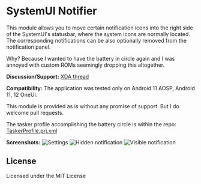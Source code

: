 **SystemUI Notifier**
===========

This module allows you to move certain notification icons into the right side of the SystemUI's statusbar, where the system icons are normally located. The corresponding notifications can be also optionally removed from the notification panel.

Why? Because I wanted to have the battery in circle again and I was annoyed with custom ROMs seemingly dropping this altogether.

**Discussion/Support:** [XDA thread](https://forum.xda-developers.com/t/mod-xposed-app-settings-reborn.4141339)

**Compatibility:**
The application was tested only on Android 11 AOSP, Android 11, 12 OneUI.

This module is provided as is without any promise of support. But I do welcome pull requests.

The tasker profile accomplishing the battery circle is within the repo: [TaskerProfile.prj.xml](/TaskerProfile.prj.xml)

**Screenshots:**
![Settings](/screeshots/settings.jpg)
![Hidden notification](/screeshots/hidden_notification.jpg)
![Visible notification](/screeshots/shown_notification.jpg)

License
-------

Licensed under the MIT License
